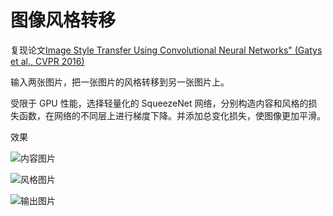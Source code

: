 # 图像风格转移

复现论文[Image Style Transfer Using Convolutional Neural Networks" (Gatys et al., CVPR 2016)](http://www.cv-foundation.org/openaccess/content_cvpr_2016/papers/Gatys_Image_Style_Transfer_CVPR_2016_paper.pdf)

输入两张图片，把一张图片的风格转移到另一张图片上。

受限于 GPU 性能，选择轻量化的 SqueezeNet 网络，分别构造内容和风格的损失函数，在网络的不同层上进行梯度下降。并添加总变化损失，使图像更加平滑。

效果

![内容图片](https://raw.githubusercontent.com/Xingyb14/My_image_hosting_site/master/content.jpg)

![风格图片](https://raw.githubusercontent.com/Xingyb14/My_image_hosting_site/master/style.jpg)

![输出图片](https://raw.githubusercontent.com/Xingyb14/My_image_hosting_site/master/transfered.jpg)

